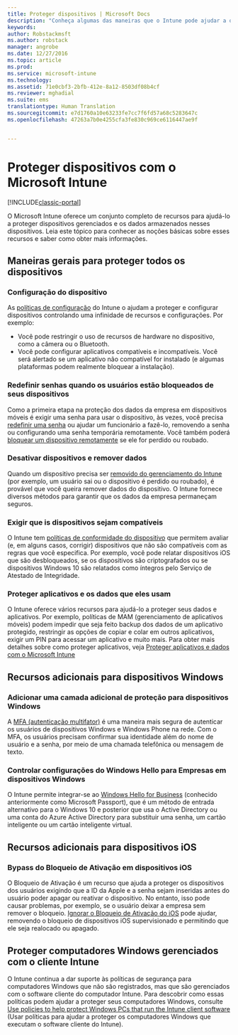 ```yaml
---
title: Proteger dispositivos | Microsoft Docs
description: "Conheça algumas das maneiras que o Intune pode ajudar a que proteger seus dispositivos contra acesso não autorizado e outras ameaças."
keywords: 
author: Robstackmsft
ms.author: robstack
manager: angrobe
ms.date: 12/27/2016
ms.topic: article
ms.prod: 
ms.service: microsoft-intune
ms.technology: 
ms.assetid: 71e0cbf3-2bfb-412e-8a12-8503df08b4cf
ms.reviewer: mghadial
ms.suite: ems
translationtype: Human Translation
ms.sourcegitcommit: e7d1760a10e63233fe7cc7f6fd57a68c5283647c
ms.openlocfilehash: 47263a7b0e4255cfa3fe830c969ce6116447ae9f


---
```


# <a name="protect-devices-with-microsoft-intune"></a>Proteger dispositivos com o Microsoft Intune

[!INCLUDE[classic-portal](../includes/classic-portal.md)]

O Microsoft Intune oferece um conjunto completo de recursos para ajudá-lo a proteger dispositivos gerenciados e os dados armazenados nesses dispositivos. Leia este tópico para conhecer as noções básicas sobre esses recursos e saber como obter mais informações.

## <a name="general-ways-to-protect-all-devices"></a>Maneiras gerais para proteger todos os dispositivos

### <a name="device-configuration"></a>Configuração do dispositivo
As [políticas de configuração](manage-settings-and-features-on-your-devices-with-microsoft-intune-policies.md) do Intune o ajudam a proteger e configurar dispositivos controlando uma infinidade de recursos e configurações. Por exemplo:
- Você pode restringir o uso de recursos de hardware no dispositivo, como a câmera ou o Bluetooth.
- Você pode configurar aplicativos compatíveis e incompatíveis. Você será alertado se um aplicativo não compatível for instalado (e algumas plataformas podem realmente bloquear a instalação).

### <a name="reset-passcodes-when-users-are-locked-out-of-their-devices"></a>Redefinir senhas quando os usuários estão bloqueados de seus dispositivos
Como a primeira etapa na proteção dos dados da empresa em dispositivos móveis é exigir uma senha para usar o dispositivo, às vezes, você precisa [redefinir uma senha](use-remote-lock-and-passcode-reset-in-microsoft-intune.md) ou ajudar um funcionário a fazê-lo, removendo a senha ou configurando uma senha temporária remotamente. Você também poderá [bloquear um dispositivo remotamente](use-remote-lock-and-passcode-reset-in-microsoft-intune.md) se ele for perdido ou roubado.

### <a name="retire-devices-and-remove-data"></a>Desativar dispositivos e remover dados
Quando um dispositivo precisa ser [removido do gerenciamento do Intune](retire-devices-from-microsoft-intune-management.md) (por exemplo, um usuário sai ou o dispositivo é perdido ou roubado), é provável que você queira remover dados do dispositivo. O Intune fornece diversos métodos para garantir que os dados da empresa permaneçam seguros.

### <a name="require-devices-to-be-compliant"></a>Exigir que is dispositivos sejam compatíveis
O Intune tem [políticas de conformidade do dispositivo](introduction-to-device-compliance-policies-in-microsoft-intune.md) que permitem avaliar (e, em alguns casos, corrigir) dispositivos que não são compatíveis com as regras que você especifica. Por exemplo, você pode relatar dispositivos iOS que são desbloqueados, se os dispositivos são criptografados ou se dispositivos Windows 10 são relatados como íntegros pelo Serviço de Atestado de Integridade.

### <a name="protect-apps-and-the-data-they-use"></a>Proteger aplicativos e os dados que eles usam
O Intune oferece vários recursos para ajudá-lo a proteger seus dados e aplicativos. Por exemplo, políticas de MAM (gerenciamento de aplicativos móveis) podem impedir que seja feito backup dos dados de um aplicativo protegido, restringir as opções de copiar e colar em outros aplicativos, exigir um PIN para acessar um aplicativo e muito mais. Para obter mais detalhes sobre como proteger aplicativos, veja [Proteger aplicativos e dados com o Microsoft Intune](protect-apps-and-data-with-microsoft-intune.md)

## <a name="further-capabilities-for-windows-devices"></a>Recursos adicionais para dispositivos Windows

### <a name="add-an-additional-layer-of-protection-to-windows-devices"></a>Adicionar uma camada adicional de proteção para dispositivos Windows
A [MFA (autenticação multifator)](protect-windows-devices-with-multi-factor-authentication.md) é uma maneira mais segura de autenticar os usuários de dispositivos Windows e Windows Phone na rede.  Com o MFA, os usuários precisam confirmar sua identidade além do nome de usuário e a senha, por meio de uma chamada telefônica ou mensagem de texto.

### <a name="control-windows-hello-for-business-settings-on-windows-devices"></a>Controlar configurações do Windows Hello para Empresas em dispositivos Windows
O Intune permite integrar-se ao [Windows Hello for Business](control-microsoft-passport-settings-on-devices-with-microsoft-intune.md) (conhecido anteriormente como Microsoft Passport), que é um método de entrada alternativo para o Windows 10 e posterior que usa o Active Directory ou uma conta do Azure Active Directory para substituir uma senha, um cartão inteligente ou um cartão inteligente virtual.

## <a name="further-capabilities-for-ios-devices"></a>Recursos adicionais para dispositivos iOS

### <a name="bypass-activation-lock-on-ios-devices"></a>Bypass do Bloqueio de Ativação em dispositivos iOS
O Bloqueio de Ativação é um recurso que ajuda a proteger os dispositivos dos usuários exigindo que a ID da Apple e a senha sejam inseridas antes do usuário poder apagar ou reativar o dispositivo. No entanto, isso pode causar problemas, por exemplo, se o usuário deixar a empresa sem remover o bloqueio. [Ignorar o Bloqueio de Ativação do iOS](help-protect-ios-devices-with-activation-lock-bypass-for-microsoft-intune.md) pode ajudar, removendo o bloqueio de dispositivos iOS supervisionado e permitindo que ele seja realocado ou apagado.



## <a name="protect-windows-pcs-managed-with-the-intune-client"></a>Proteger computadores Windows gerenciados com o cliente Intune
O Intune continua a dar suporte às políticas de segurança para computadores Windows que não são registrados, mas que são gerenciados com o software cliente do computador Intune. Para descobrir como essas políticas podem ajudar a proteger seus computadores Windows, consulte [Use policies to help protect Windows PCs that run the Intune client software](policies-to-protect-windows-pcs-in-microsoft-intune.md) (Usar políticas para ajudar a proteger os computadores Windows que executam o software cliente do Intune).



<!--HONumber=Dec16_HO5-->


